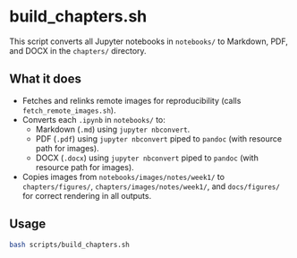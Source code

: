 # build_chapters.sh

This script converts all Jupyter notebooks in `notebooks/` to Markdown, PDF, and DOCX in the `chapters/` directory.

## What it does
- Fetches and relinks remote images for reproducibility (calls `fetch_remote_images.sh`).
- Converts each `.ipynb` in `notebooks/` to:
  - Markdown (`.md`) using `jupyter nbconvert`.
  - PDF (`.pdf`) using `jupyter nbconvert` piped to `pandoc` (with resource path for images).
  - DOCX (`.docx`) using `jupyter nbconvert` piped to `pandoc` (with resource path for images).
- Copies images from `notebooks/images/notes/week1/` to `chapters/figures/`, `chapters/images/notes/week1/`, and `docs/figures/` for correct rendering in all outputs.

## Usage
```bash
bash scripts/build_chapters.sh
```
